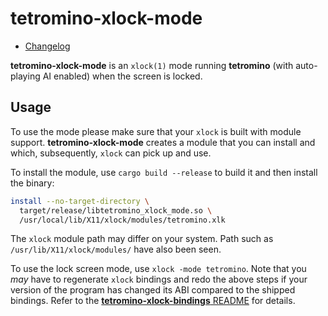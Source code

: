 tetromino-xlock-mode
====================

- [Changelog](CHANGELOG.md)

**tetromino-xlock-mode** is an `xlock(1)` mode running **tetromino**
(with auto-playing AI enabled) when the screen is locked.


Usage
-----

To use the mode please make sure that your `xlock` is built with module
support. **tetromino-xlock-mode** creates a module that you can install
and which, subsequently, `xlock` can pick up and use.

To install the module, use `cargo build --release` to build it and then
install the binary:
```sh
install --no-target-directory \
  target/release/libtetromino_xlock_mode.so \
  /usr/local/lib/X11/xlock/modules/tetromino.xlk
```

The `xlock` module path may differ on your system. Path such as
`/usr/lib/X11/xlock/modules/` have also been seen.

To use the lock screen mode, use `xlock -mode tetromino`. Note that you
*may* have to regenerate `xlock` bindings and redo the above steps if
your version of the program has changed its ABI compared to the shipped
bindings. Refer to the [**tetromino-xlock-bindings**
README][tetromino-xlock-bindings-readme] for details.

[tetromino-xlock-bindings-readme]: ../bindings/README.md
